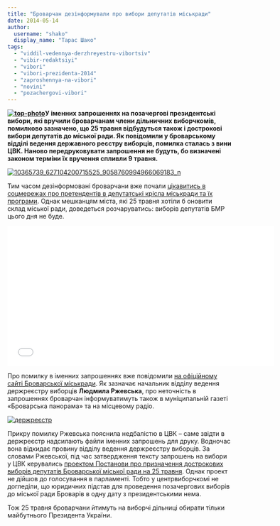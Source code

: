 ```yaml
---
title: "Броварчан дезінформували про вибори депутатів міськради"
date: 2014-05-14
author: 
  username: "shako"
  display_name: "Тарас Шако"
tags: 
  - "viddil-vedennya-derzhreyestru-vibortsiv"
  - "vibir-redaktsiyi"
  - "vibori"
  - "vibori-prezidenta-2014"
  - "zaproshennya-na-vibori"
  - "novini"
  - "pozachergovi-vibori"
---
```


**[![top-photo](https://mpz.brovary.org/wp-content/uploads/2014/05/top-photo.jpg)](https://mpz.brovary.org/wp-content/uploads/2014/05/top-photo.jpg)У іменних запрошеннях на позачергові президентські вибори, які вручили броварчанам члени дільничних виборчкомів, помилково зазначено, що 25 травня відбудуться також і дострокові вибори депутатів до міської ради. Як повідомили у броварському відділі ведення державного реєстру виборців, помилка сталась з вини ЦВК. Наново передруковувати запрошення не будуть, бо визначені законом терміни їх вручення спливли 9 травня.**

[![10365739_627104200715525_9058760994966069183_n](https://mpz.brovary.org/wp-content/uploads/2014/05/10365739_627104200715525_9058760994966069183_n.jpg)](https://mpz.brovary.org/wp-content/uploads/2014/05/10365739_627104200715525_9058760994966069183_n.jpg)

Тим часом дезінформовані броварчани вже почали [цікавитись в соцмережах про претендентів в депутатські крісла міськради та їх програми](https://www.facebook.com/groups/brovary/permalink/825481950815106/). Однак мешканцям міста, які 25 травня хотіли б оновити склад міської ради, доведеться розчаруватись: виборів депутатів БМР цього дня не буде.

<iframe src="//www.youtube.com/embed/Ei_gphbSRko" width="600" height="315" frameborder="0" allowfullscreen="allowfullscreen"></iframe>

Про помилку в іменних запрошеннях вже повідомили [на офіційному сайті Броварської міськради](http://www.brovary.kiev.ua/shanovn%D1%96-viborts%D1%96-m%D1%96sta-brovari-v%D1%96dd%D1%96l-vedennya-derzhavnogo-re%D1%94stru-viborts%D1%96v-%D1%96nformu%D1%94). Як зазначає начальник відділу ведення держреєстру виборців **Людмила Ржевська**, про неточність в запрошеннях броварчан інформуватимуть також в муніципальній газеті «Броварська панорама» та на місцевому радіо.

[![держреєстр](https://mpz.brovary.org/wp-content/uploads/2014/05/derzhreyestr.jpg)](https://mpz.brovary.org/wp-content/uploads/2014/05/derzhreyestr.jpg)

Прикру помилку Ржевська пояснила недбалістю в ЦВК – саме звідти в держреєстр надсилають файли іменних запрошень для друку. Водночас вона відкидає провину відділу ведення держреєстру виборців. За словами Ржевської, під час затвердження тексту запрошень на вибори у ЦВК керувались [проектом Постанови про призначення дострокових виборів депутатів Броварської міської ради на 25 травня](http://w1.c1.rada.gov.ua/pls/zweb2/webproc4_1?pf3511=50290#kom_processing_tab). Однак проект не дійшов до голосування в парламенті. Тобто у центрвиборчкомі не догледіли, що юридичних підстав для проведення позачергових виборів до міської ради Броварів в одну дату з президентськими нема.

Тож 25 травня броварчани йтимуть на виборчі дільниці обирати тільки майбутнього Президента України.
